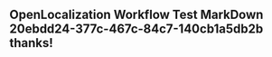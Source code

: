 <properties
ms.topic="hero-topic"
ms.test1="hero-topic"
ms.test2="test"/>


## OpenLocalization Workflow Test MarkDown 20ebdd24-377c-467c-84c7-140cb1a5db2b thanks!



<!--HONumber=Jul16_HO2-->



